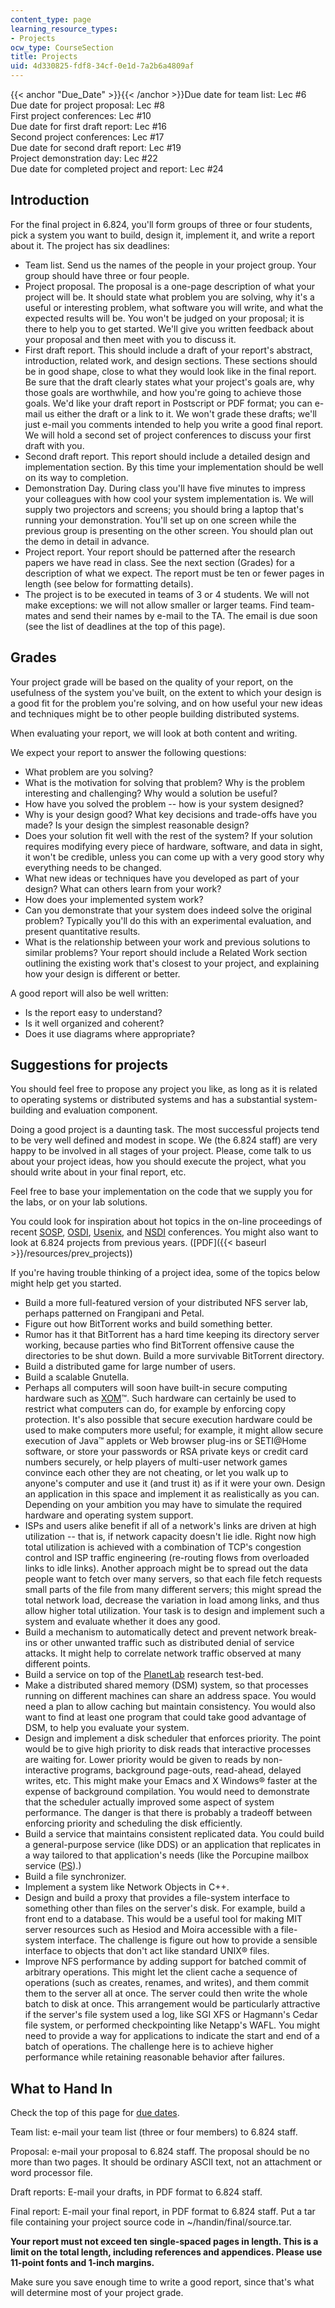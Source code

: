 ```yaml
---
content_type: page
learning_resource_types:
- Projects
ocw_type: CourseSection
title: Projects
uid: 4d330825-fdf8-34cf-0e1d-7a2b6a4809af
---
```


{{< anchor "Due_Date" >}}{{< /anchor >}}Due date for team list: Lec #6  
Due date for project proposal: Lec #8  
First project conferences: Lec #10  
Due date for first draft report: Lec #16  
Second project conferences: Lec #17  
Due date for second draft report: Lec #19  
Project demonstration day: Lec #22  
Due date for completed project and report: Lec #24

Introduction
------------

For the final project in 6.824, you'll form groups of three or four students, pick a system you want to build, design it, implement it, and write a report about it. The project has six deadlines:

*   Team list. Send us the names of the people in your project group. Your group should have three or four people.
*   Project proposal. The proposal is a one-page description of what your project will be. It should state what problem you are solving, why it's a useful or interesting problem, what software you will write, and what the expected results will be. You won't be judged on your proposal; it is there to help you to get started. We'll give you written feedback about your proposal and then meet with you to discuss it.
*   First draft report. This should include a draft of your report's abstract, introduction, related work, and design sections. These sections should be in good shape, close to what they would look like in the final report. Be sure that the draft clearly states what your project's goals are, why those goals are worthwhile, and how you're going to achieve those goals. We'd like your draft report in Postscript or PDF format; you can e-mail us either the draft or a link to it. We won't grade these drafts; we'll just e-mail you comments intended to help you write a good final report. We will hold a second set of project conferences to discuss your first draft with you.
*   Second draft report. This report should include a detailed design and implementation section. By this time your implementation should be well on its way to completion.
*   Demonstration Day. During class you'll have five minutes to impress your colleagues with how cool your system implementation is. We will supply two projectors and screens; you should bring a laptop that's running your demonstration. You'll set up on one screen while the previous group is presenting on the other screen. You should plan out the demo in detail in advance.
*   Project report. Your report should be patterned after the research papers we have read in class. See the next section (Grades) for a description of what we expect. The report must be ten or fewer pages in length (see below for formatting details).
*   The project is to be executed in teams of 3 or 4 students. We will not make exceptions: we will not allow smaller or larger teams. Find team-mates and send their names by e-mail to the TA. The email is due soon (see the list of deadlines at the top of this page).

Grades
------

Your project grade will be based on the quality of your report, on the usefulness of the system you've built, on the extent to which your design is a good fit for the problem you're solving, and on how useful your new ideas and techniques might be to other people building distributed systems.

When evaluating your report, we will look at both content and writing.

We expect your report to answer the following questions:

*   What problem are you solving?
*   What is the motivation for solving that problem? Why is the problem interesting and challenging? Why would a solution be useful?
*   How have you solved the problem -- how is your system designed?
*   Why is your design good? What key decisions and trade-offs have you made? Is your design the simplest reasonable design?
*   Does your solution fit well with the rest of the system? If your solution requires modifying every piece of hardware, software, and data in sight, it won't be credible, unless you can come up with a very good story why everything needs to be changed.
*   What new ideas or techniques have you developed as part of your design? What can others learn from your work?
*   How does your implemented system work?
*   Can you demonstrate that your system does indeed solve the original problem? Typically you'll do this with an experimental evaluation, and present quantitative results.
*   What is the relationship between your work and previous solutions to similar problems? Your report should include a Related Work section outlining the existing work that's closest to your project, and explaining how your design is different or better.

A good report will also be well written:

*   Is the report easy to understand?
*   Is it well organized and coherent?
*   Does it use diagrams where appropriate?

Suggestions for projects
------------------------

You should feel free to propose any project you like, as long as it is related to operating systems or distributed systems and has a substantial system-building and evaluation component.

Doing a good project is a daunting task. The most successful projects tend to be very well defined and modest in scope. We (the 6.824 staff) are very happy to be involved in all stages of your project. Please, come talk to us about your project ideas, how you should execute the project, what you should write about in your final report, etc.

Feel free to base your implementation on the code that we supply you for the labs, or on your lab solutions.

You could look for inspiration about hot topics in the on-line proceedings of recent [SOSP](http://www.cs.rochester.edu/meetings/sosp2003/), [OSDI](http://www.usenix.org/events/osdi04/), [Usenix](http://www.usenix.org/events/usenix04/), and [NSDI](http://www.usenix.org/events/nsdi04/) conferences. You might also want to look at 6.824 projects from previous years. ([PDF]({{< baseurl >}}/resources/prev_projects))

If you're having trouble thinking of a project idea, some of the topics below might help get you started.

*   Build a more full-featured version of your distributed NFS server lab, perhaps patterned on Frangipani and Petal.
*   Figure out how BitTorrent works and build something better.
*   Rumor has it that BitTorrent has a hard time keeping its directory server working, because parties who find BitTorrent offensive cause the directories to be shut down. Build a more survivable BitTorrent directory.
*   Build a distributed game for large number of users.
*   Build a scalable Gnutella.
*   Perhaps all computers will soon have built-in secure computing hardware such as [XOM](http://www.xom.nu/)™. Such hardware can certainly be used to restrict what computers can do, for example by enforcing copy protection. It's also possible that secure execution hardware could be used to make computers more useful; for example, it might allow secure execution of Java™ applets or Web browser plug-ins or SETI@Home software, or store your passwords or RSA private keys or credit card numbers securely, or help players of multi-user network games convince each other they are not cheating, or let you walk up to anyone's computer and use it (and trust it) as if it were your own. Design an application in this space and implement it as realistically as you can. Depending on your ambition you may have to simulate the required hardware and operating system support.
*   ISPs and users alike benefit if all of a network's links are driven at high utilization -- that is, if network capacity doesn't lie idle. Right now high total utilization is achieved with a combination of TCP's congestion control and ISP traffic engineering (re-routing flows from overloaded links to idle links). Another approach might be to spread out the data people want to fetch over many servers, so that each file fetch requests small parts of the file from many different servers; this might spread the total network load, decrease the variation in load among links, and thus allow higher total utilization. Your task is to design and implement such a system and evaluate whether it does any good.
*   Build a mechanism to automatically detect and prevent network break-ins or other unwanted traffic such as distributed denial of service attacks. It might help to correlate network traffic observed at many different points.
*   Build a service on top of the [PlanetLab](http://www.planet-lab.org/) research test-bed.
*   Make a distributed shared memory (DSM) system, so that processes running on different machines can share an address space. You would need a plan to allow caching but maintain consistency. You would also want to find at least one program that could take good advantage of DSM, to help you evaluate your system.
*   Design and implement a disk scheduler that enforces priority. The point would be to give high priority to disk reads that interactive processes are waiting for. Lower priority would be given to reads by non-interactive programs, background page-outs, read-ahead, delayed writes, etc. This might make your Emacs and X Windows® faster at the expense of background compilation. You would need to demonstrate that the scheduler actually improved some aspect of system performance. The danger is that there is probably a tradeoff between enforcing priority and scheduling the disk efficiently.
*   Build a service that maintains consistent replicated data. You could build a general-purpose service (like DDS) or an application that replicates in a way tailored to that application's needs (like the Porcupine mailbox service ([PS](http://www.cs.washington.edu/homes/bershad/Papers/sosp.ps)).)
*   Build a file synchronizer.
*   Implement a system like Network Objects in C++.
*   Design and build a proxy that provides a file-system interface to something other than files on the server's disk. For example, build a front end to a database. This would be a useful tool for making MIT server resources such as Hesiod and Moira accessible with a file-system interface. The challenge is figure out how to provide a sensible interface to objects that don't act like standard UNIX® files.
*   Improve NFS performance by adding support for batched commit of arbitrary operations. This might let the client cache a sequence of operations (such as creates, renames, and writes), and them commit them to the server all at once. The server could then write the whole batch to disk at once. This arrangement would be particularly attractive if the server's file system used a log, like SGI XFS or Hagmann's Cedar file system, or performed checkpointing like Netapp's WAFL. You might need to provide a way for applications to indicate the start and end of a batch of operations. The challenge here is to achieve higher performance while retaining reasonable behavior after failures.

What to Hand In
---------------

Check the top of this page for [due dates](#Due_Date).

Team list: e-mail your team list (three or four members) to 6.824 staff.

Proposal: e-mail your proposal to 6.824 staff. The proposal should be no more than two pages. It should be ordinary ASCII text, not an attachment or word processor file.

Draft reports: E-mail your drafts, in PDF format to 6.824 staff.

Final report: E-mail your final report, in PDF format to 6.824 staff. Put a tar file containing your project source code in ~/handin/final/source.tar.

**Your report must not exceed ten single-spaced pages in length. This is a limit on the total length, including references and appendices. Please use 11-point fonts and 1-inch margins.**

Make sure you save enough time to write a good report, since that's what will determine most of your project grade.